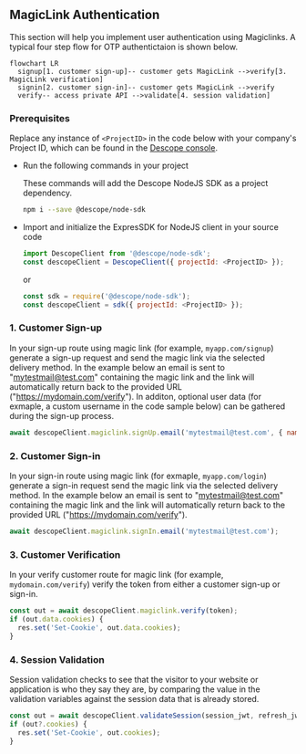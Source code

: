 ## MagicLink Authentication

This section will help you implement user authentication using Magiclinks. A typical four step flow for OTP authentictaion is shown below.

```mermaid
flowchart LR
  signup[1. customer sign-up]-- customer gets MagicLink -->verify[3. MagicLink verification]
  signin[2. customer sign-in]-- customer gets MagicLink -->verify
  verify-- access private API -->validate[4. session validation]
```

### Prerequisites

Replace any instance of `<ProjectID>` in the code below with your company's Project ID, which can be found in the [Descope console](https://app.descope.com).

- Run the following commands in your project

  These commands will add the Descope NodeJS SDK as a project dependency.

  ```bash
  npm i --save @descope/node-sdk
  ```

- Import and initialize the ExpresSDK for NodeJS client in your source code

  ```javascript
  import DescopeClient from '@descope/node-sdk';
  const descopeClient = DescopeClient({ projectId: <ProjectID> });
  ```

  or

  ```javascript
  const sdk = require('@descope/node-sdk');
  const descopeClient = sdk({ projectId: <ProjectID> });
  ```

### 1. Customer Sign-up

In your sign-up route using magic link (for example, `myapp.com/signup`) generate a sign-up request and send the magic link via the selected delivery method. In the example below an email is sent to "mytestmail@test.com" containing the magic link and the link will automatically return back to the provided URL ("https://mydomain.com/verify"). In additon, optional user data (for exmaple, a custom username in the code sample below) can be gathered during the sign-up process.

```javascript
await descopeClient.magiclink.signUp.email('mytestmail@test.com', { name: 'custom name' });
```

### 2. Customer Sign-in

In your sign-in route using magic link (for exmaple, `myapp.com/login`) generate a sign-in request send the magic link via the selected delivery method. In the example below an email is sent to "mytestmail@test.com" containing the magic link and the link will automatically return back to the provided URL ("https://mydomain.com/verify").

```javascript
await descopeClient.magiclink.signIn.email('mytestmail@test.com');
```

### 3. Customer Verification

In your verify customer route for magic link (for example, `mydomain.com/verify`) verify the token from either a customer sign-up or sign-in.

```javascript
const out = await descopeClient.magiclink.verify(token);
if (out.data.cookies) {
  res.set('Set-Cookie', out.data.cookies);
}
```

### 4. Session Validation

Session validation checks to see that the visitor to your website or application is who they say they are, by comparing the value in the validation variables against the session data that is already stored.

```javascript
const out = await descopeClient.validateSession(session_jwt, refresh_jwt);
if (out?.cookies) {
  res.set('Set-Cookie', out.cookies);
}
```
